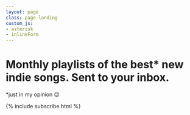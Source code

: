 ```yaml
---
layout: page
class: page-landing
custom_js: 
- asterisk
- inlineForm
---
```

# Monthly playlists of the <span id="best-annotated">best<span class="asterisk">*</span></span> new indie&nbsp;songs. Sent to your inbox.
<p id="annotation" class="footnote hidden"><span class="asterisk">*</span>just in my opinion <span class="emoji">😉</span></p>
{% include subscribe.html %}